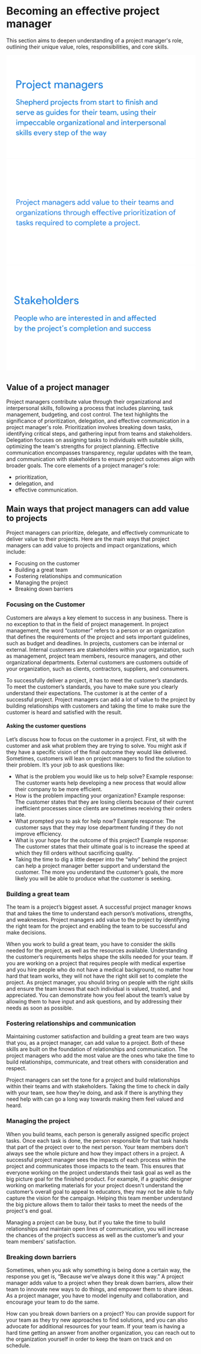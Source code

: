 # Becoming an effective project manager
This section aims to deepen understanding of a project manager's role, outlining their unique value, roles, responsibilities, and core skills.

![](imgs/pic5.png)
![](imgs/pic6.png)
![](imgs/pic7.png)

## Value of a project manager
Project managers contribute value through their organizational and interpersonal skills, following a process that includes planning, task management, budgeting, and cost control. The text highlights the significance of prioritization, delegation, and effective communication in a project manager's role. Prioritization involves breaking down tasks, identifying critical steps, and gathering input from teams and stakeholders. Delegation focuses on assigning tasks to individuals with suitable skills, optimizing the team's strengths for project planning. Effective communication encompasses transparency, regular updates with the team, and communication with stakeholders to ensure project outcomes align with broader goals. The core elements of a project manager's role: 
- prioritization, 
- delegation, and 
- effective communication.

## Main ways that project managers can add value to projects
Project managers can prioritize, delegate, and effectively communicate to deliver value to their projects. Here are the main ways that project managers can add value to projects and impact organizations, which include: 
- Focusing on the customer
- Building a great team
- Fostering relationships and communication
- Managing the project
- Breaking down barriers

### Focusing on the Customer
Customers are always a key element to success in any business. There is no exception to that in the field of project management. In project management, the word “customer” refers to a person or an organization that defines the requirements of the project and sets important guidelines, such as budget and deadlines. In projects, customers can be internal or external. Internal customers are stakeholders within your organization, such as management, project team members, resource managers, and other organizational departments. External customers are customers outside of your organization, such as clients, contractors, suppliers, and consumers.  

To successfully deliver a project, it has to meet the customer’s standards. To meet the customer’s standards, you have to make sure you clearly understand their expectations. The customer is at the center of a successful project. Project managers can add a lot of value to the project by building relationships with customers and taking the time to make sure the customer is heard and satisfied with the result. 

#### Asking the customer questions
Let’s discuss how to focus on the customer in a project. First, sit with the customer and ask what problem they are trying to solve. You might ask if they have a specific vision of the final outcome they would like delivered. Sometimes, customers will lean on project managers to find the solution to their problem. It’s your job to ask questions like:
- What is the problem you would like us to help solve? Example response: The customer wants help developing a new process that would allow their company to be more efficient.
- How is the problem impacting your organization? Example response: The customer states that they are losing clients because of their current inefficient processes since clients are sometimes receiving their orders late.
- What prompted you to ask for help now? Example response: The customer says that they may lose department funding if they do not improve efficiency. 
- What is your hope for the outcome of this project? Example response: The customer states that their ultimate goal is to increase the speed at which they fill orders without sacrificing quality.  
- Taking the time to dig a little deeper into the “why” behind the project can help a project manager better support and understand the customer. The more you understand the customer’s goals, the more likely you will be able to produce what the customer is seeking.

### Building a great team
The team is a project’s biggest asset. A successful project manager knows that and takes the time to understand each person’s motivations, strengths, and weaknesses. Project managers add value to the project by identifying the right team for the project and enabling the team to be successful and make decisions. 

When you work to build a great team, you have to consider the skills needed for the project, as well as the resources available. Understanding the customer’s requirements helps shape the skills needed for your team. If you are working on a project that requires people with medical expertise and you hire people who do not have a medical background, no matter how hard that team works, they will not have the right skill set to complete the project. As project manager, you should bring on people with the right skills and ensure the team knows that each individual is valued, trusted, and appreciated. You can demonstrate how you feel about the team’s value by allowing them to have input and ask questions, and by addressing their needs as soon as possible. 

### Fostering relationships and communication
Maintaining customer satisfaction and building a great team are two ways that you, as a project manager, can add value to a project. Both of these skills are built on the foundation of relationships and communication. The project managers who add the most value are the ones who take the time to build relationships, communicate, and treat others with consideration and respect.

Project managers can set the tone for a project and build relationships within their teams and with stakeholders. Taking the time to check in daily with your team, see how they’re doing, and ask if there is anything they need help with can go a long way towards making them feel valued and heard. 

### Managing the project
When you build teams, each person is generally assigned specific project tasks. Once each task is done, the person responsible for that task hands that part of the project over to the next person. Your team members don’t always see the whole picture and how they impact others in a project. A successful project manager sees the impacts of each process within the project and communicates those impacts to the team. This ensures that everyone working on the project understands their task goal as well as the big picture goal for the finished product. For example, if a graphic designer working on marketing materials for your project doesn't understand the customer’s overall goal to appeal to educators, they may not be able to fully capture the vision for the campaign. Helping this team member understand the big picture allows them to tailor their tasks to meet the needs of the project's end goal.

Managing a project can be busy, but if you take the time to build relationships and maintain open lines of communication, you will increase the chances of the project’s success as well as the customer’s and your team members’ satisfaction.

### Breaking down barriers
Sometimes, when you ask why something is being done a certain way, the response you get is, “Because we’ve always done it this way.” A project manager adds value to a project when they break down barriers, allow their team to innovate new ways to do things, and empower them to share ideas. As a project manager, you have to model ingenuity and collaboration, and encourage your team to do the same.

How can you break down barriers on a project? You can provide support for your team as they try new approaches to find solutions, and you can also advocate for additional resources for your team. If your team is having a hard time getting an answer from another organization, you can reach out to the organization yourself in order to keep the team on track and on schedule. 
